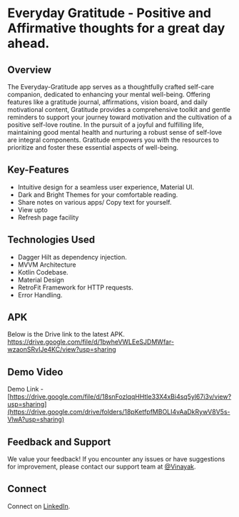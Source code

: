 # Everyday Gratitude - Positive and Affirmative thoughts for a great day ahead. 

## Overview

The Everyday-Gratitude app serves as a thoughtfully crafted self-care companion, dedicated to enhancing your mental well-being. Offering features like a gratitude journal, affirmations, vision board, and daily motivational content, Gratitude provides a comprehensive toolkit and gentle reminders to support your journey toward motivation and the cultivation of a positive self-love routine. In the pursuit of a joyful and fulfilling life, maintaining good mental health and nurturing a robust sense of self-love are integral components. Gratitude empowers you with the resources to prioritize and foster these essential aspects of well-being.

## Key-Features
   - Intuitive design for a seamless user experience, Material UI.
   - Dark and Bright Themes for your comfortable reading.
   - Share notes on various apps/ Copy text for yourself.
   - View upto 
   - Refresh page facility

## Technologies Used
   - Dagger Hilt as dependency injection.
   - MVVM Architecture
   - Kotlin Codebase.
   - Material Design
   - RetroFit Framework for HTTP requests.
   - Error Handling.

## APK 

Below is the Drive link to the latest APK.
https://drive.google.com/file/d/1bwheVWLEeSJDMWfar-wzaonSRvIJe4KC/view?usp=sharing

## Demo Video

Demo Link - [https://drive.google.com/file/d/18snFozlqqHHtle33X4xBi4sq5yl67i3v/view?usp=sharing](https://drive.google.com/drive/folders/18pKetfpfMBOLI4vAaDkRywV8V5s-VlwA?usp=sharing)

## Feedback and Support

We value your feedback! If you encounter any issues or have suggestions for improvement, please contact our support team at [@Vinayak](mailto:vinayakfredrics@gmail.com).

## Connect

Connect on [LinkedIn](https://www.linkedin.com/in/vinayak-mishra-235600211/).
